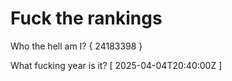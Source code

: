 # Fuck the rankings

Who the hell am I?
{ 24183398 }

What fucking year is it?
[ 2025-04-04T20:40:00Z ]

